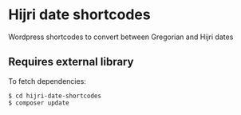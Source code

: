 # Hijri date shortcodes
Wordpress shortcodes to convert between Gregorian and Hijri dates

## Requires external library
To fetch dependencies:
```
$ cd hijri-date-shortcodes
$ composer update
```
